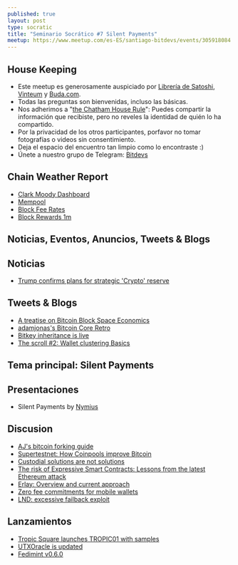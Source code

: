 ```yaml
---
published: true
layout: post
type: socratic
title: "Seminario Socrático #7 Silent Payments"
meetup: https://www.meetup.com/es-ES/santiago-bitdevs/events/305918084
---
```


House Keeping
-------------

- Este meetup es generosamente auspiciado por [Librería de Satoshi](https://libreriadesatoshi.com), [Vinteum](https://vinteum.org/) y [Buda.com](https://buda.com/).
- Todas las preguntas son bienvenidas, incluso las básicas.
- Nos adherimos a "[the Chatham House Rule](https://www.chathamhouse.org/about-us/chatham-house-rule)": Puedes compartir la información que recibiste, pero no reveles la identidad de quién lo ha compartido.
- Por la privacidad de los otros participantes, porfavor no tomar fotografías o videos sin consentimiento.
- Deja el espacio del encuentro tan limpio como lo encontraste :)
- Únete a nuestro grupo de Telegram: [Bitdevs](https://t.me/+31Iqp2DrFnRlMzBh)

Chain Weather Report
--------------------

- [Clark Moody Dashboard](https://dashboard.clarkmoody.com/)
- [Mempool](https://mempool.space/graphs/mempool#1m)
- [Block Fee Rates](https://mempool.space/graphs/mining/block-fee-rates#1m)
- [Block Rewards 1m](https://mempool.space/graphs/mining/block-rewards#1m)

Noticias, Eventos, Anuncios, Tweets & Blogs
--------------------------------------------

## Noticias

- [Trump confirms plans for strategic 'Crypto' reserve](https://www.whitehouse.gov/fact-sheets/2025/03/fact-sheet-president-donald-j-trump-establishes-the-strategic-bitcoin-reserve-and-u-s-digital-asset-stockpile/)

## Tweets & Blogs

- [A treatise on Bitcoin Block Space Economics](https://blog.lopp.net/treatise-bitcoin-block-space-economics/)
- [adamjonas's Bitcoin Core Retro](https://adamjonas.com/bitcoin/coredev/retro/coredev-2024-retro/)
- [Bitkey inheritance is live](https://bitkey.build/inheritance-is-live-heres-how-it-works/)
- [The scroll #2: Wallet clustering Basics](https://spiralbtc.substack.com/p/the-scroll-2-wallet-clustering-basics)

Tema principal: Silent Payments
--------------------

## Presentaciones

- Silent Payments by [Nymius](https://github.com/nymius)

Discusion
---------

- [AJ's bitcoin forking guide](https://delvingbitcoin.org/t/bitcoin-forking-guide/1451)
- [Supertestnet: How Coinpools improve Bitcoin](https://njump.me/naddr1qvzqqqr4gupzqgvra9r4sjqapufyl0vnc4kv4fz70e29em4c655y37vz206f0wt4qq2kxm2gwajrxe3n2fshwn6lvs6xgmnvxykh5g60zzr)
- [Custodial solutions are not solutions](https://spiralbtc.substack.com/p/custodial-solutions-are-not-solutions)
- [The risk of Expressive Smart Contracts: Lessons from the latest Ethereum attack](https://blog.blockstream.com/the-risks-of-expressive-smart-contracts-lessons-from-the-latest-ethereum-hack/)
- [Erlay: Overview and current approach](https://delvingbitcoin.org/t/erlay-overview-and-current-approach/1415)
- [Zero fee commitments for mobile wallets](https://delvingbitcoin.org/t/zero-fee-commitments-for-mobile-wallets/1453)
- [LND: excessive failback exploit](https://morehouse.github.io/lightning/lnd-excessive-failback-exploit/)

## Lanzamientos

- [Tropic Square launches TROPIC01 with samples](https://www.tropicsquare.com/)
- [UTXOracle is updated](https://x.com/SteveSimple/status/1889325264808677668)
- [Fedimint v0.6.0](https://github.com/fedimint/fedimint/releases/tag/v0.6.0)
